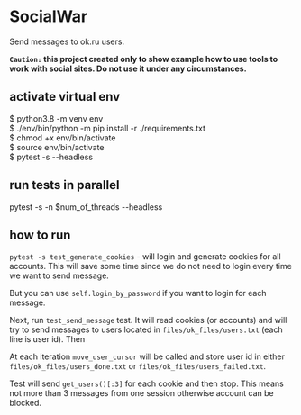 # SocialWar

Send messages to ok.ru users.

**`Caution:` this project created only to show example how to use tools to work with social sites. Do not use it under any circumstances.**


## activate virtual env

$ python3.8 -m venv env <br>
$ ./env/bin/python -m pip install -r ./requirements.txt <br>
$ chmod +x env/bin/activate <br> 
$ source env/bin/activate <br>
$ pytest -s --headless

## run tests in parallel
pytest -s -n $num_of_threads --headless 

## how to run

`pytest -s test_generate_cookies` - will login and generate cookies for all accounts. This will save some time since we do not need to login every time we want to send message.

But you can use `self.login_by_password` if you want to login for each message.

Next, run `test_send_message` test. It will read cookies (or accounts) and will try to send messages to users located in `files/ok_files/users.txt` (each line is user id). Then

At each iteration `move_user_cursor` will be called and store user id in either `files/ok_files/users_done.txt` or `files/ok_files/users_failed.txt`.

Test will send `get_users()[:3]` for each cookie and then stop.
This means not more than 3 messages from one session otherwise account can be blocked.
